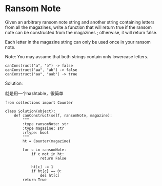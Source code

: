 # Ransom Note

Given an arbitrary ransom note string and another string containing letters from all the magazines, write a function that will return true if the ransom note can be constructed from the magazines ; otherwise, it will return false.

Each letter in the magazine string can only be used once in your ransom note.

Note:
You may assume that both strings contain only lowercase letters.

```
canConstruct("a", "b") -> false
canConstruct("aa", "ab") -> false
canConstruct("aa", "aab") -> true
```

Solution: 

就是用一个hashtable，很简单

```
from collections import Counter

class Solution(object):
    def canConstruct(self, ransomNote, magazine):
        """
        :type ransomNote: str
        :type magazine: str
        :rtype: bool
        """
        ht = Counter(magazine)
        
        for c in ransomNote:
            if c not in ht:
                return False
            
            ht[c] -= 1
            if ht[c] == 0:
                del ht[c]
        return True
```